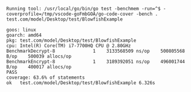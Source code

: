 ```Running tool: /usr/local/go/bin/go test -benchmem -run=^$ -coverprofile=/tmp/vscode-goFmbGOA/go-code-cover -bench . test.com/model/Desktop/test/BlowfishExample```<br>

```goos: linux```<br>
```goarch: amd64```<br>
```pkg: test.com/model/Desktop/test/BlowfishExample```<br>
```cpu: Intel(R) Core(TM) i7-7700HQ CPU @ 2.80GHz```<br>
```BenchmarkDecrypt-8   	       1	3133568509 ns/op	500805568 B/op	  500039 allocs/op```<br>
```BenchmarkEncrypt-8   	       1	3189392051 ns/op	496001744 B/op	  400017 allocs/op```<br>
```PASS```<br>
```coverage: 63.6% of statements```<br>
```ok  	test.com/model/Desktop/test/BlowfishExample	6.326s```<br>
